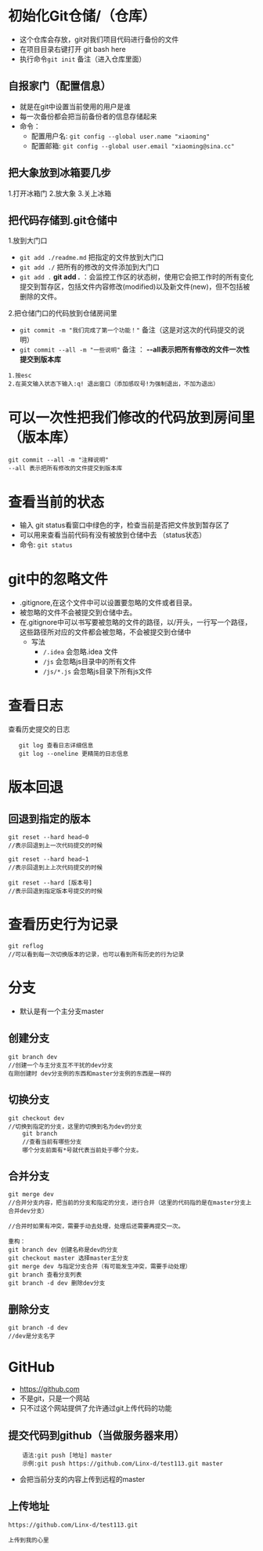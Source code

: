 # 初始化Git仓储/（仓库）

- 这个仓库会存放，git对我们项目代码进行备份的文件
- 在项目目录右键打开 git bash here
- 执行命令`git init`  备注（进入仓库里面）

## 自报家门（配置信息）
- 就是在git中设置当前使用的用户是谁
- 每一次备份都会把当前备份者的信息存储起来
- 命令：
    + 配置用户名: `git config --global user.name "xiaoming"` 
    + 配置邮箱: `git config --global user.email "xiaoming@sina.cc"`

## 把大象放到冰箱要几步
1.打开冰箱门
2.放大象
3.关上冰箱

## 把代码存储到.git仓储中
1.放到大门口 
+ `git add ./readme.md`   把指定的文件放到大门口
+ `git add ./`   把所有的修改的文件添加到大门口  
+ `git add .` **git add .** ：会监控工作区的状态树，使用它会把工作时的所有变化提交到暂存区，包括文件内容修改(modified)以及新文件(new)，但不包括被删除的文件。

2.把仓储门口的代码放到仓储房间里 

+ `git commit -m "我们完成了第一个功能！"`   备注（这是对这次的代码提交的说明）
+ `git commit --all -m "一些说明"`   备注 ： **--all表示把所有修改的文件一次性提交到版本库**
~~~注意如果第2步中的代码少写了 -m 会进入一个输出窗口，执行以下操作
1.按esc 
2.在英文输入状态下输入:q! 退出窗口（添加感叹号!为强制退出，不加为退出） 
~~~

# 可以一次性把我们修改的代码放到房间里（版本库）

~~~
git commit --all -m "注释说明"
--all 表示把所有修改的文件提交到版本库
~~~



# 查看当前的状态

- 输入 git status看窗口中绿色的字，检查当前是否把文件放到暂存区了
- 可以用来查看当前代码有没有被放到仓储中去
（status状态）
- 命令: `git status`



# git中的忽略文件

- .gitignore,在这个文件中可以设置要忽略的文件或者目录。
- 被忽略的文件不会被提交到仓储中去。
- 在.gitignore中可以书写要被忽略的文件的路径，以/开头，一行写一个路径，这些路径所对应的文件都会被忽略，不会被提交到仓储中
  - 写法 
    - `/.idea` 会忽略.idea 文件
    - `/js` 会忽略js目录中的所有文件
    - `/js/*.js` 会忽略js目录下所有js文件

# 查看日志

查看历史提交的日志

```
   git log 查看日志详细信息
   git log --oneline 更精简的日志信息

```

# 版本回退

## 回退到指定的版本

~~~
git reset --hard head~0
//表示回退到上一次代码提交的时候
~~~



~~~
git reset --hard head~1
//表示回退到上上次代码提交的时候
~~~



~~~
git reset --hard [版本号]
//表示回退到指定版本号提交的时候
~~~



# 查看历史行为记录

~~~
git reflog
//可以看到每一次切换版本的记录，也可以看到所有历史的行为记录
~~~



# 分支

- 默认是有一个主分支master

## 创建分支

~~~
git branch dev
//创建一个与主分支互不干扰的dev分支
在刚创建时 dev分支例的东西和master分支例的东西是一样的
~~~

## 切换分支

~~~
git checkout dev
//切换到指定的分支，这里的切换到名为dev的分支
	git branch
	//查看当前有哪些分支
	哪个分支前面有*号就代表当前处于哪个分支。
~~~

## 合并分支

~~~
git merge dev
//合并分支内容，把当前的分支和指定的分支，进行合并（这里的代码指的是在master分支上合并dev分支）

//合并时如果有冲突，需要手动去处理，处理后还需要再提交一次。
~~~

~~~
重构：
git branch dev 创建名称是dev的分支
git checkout master 选择master主分支
git merge dev 与指定分支合并（有可能发生冲突，需要手动处理）
git branch 查看分支列表
git branch -d dev 删除dev分支
~~~

## 删除分支 

~~~
git branch -d dev
//dev是分支名字
~~~



# GitHub

- https://github.com
- 不是git，只是一个网站
- 只不过这个网站提供了允许通过git上传代码的功能

## 提交代码到github（当做服务器来用）

~~~
	语法:git push [地址] master
	示例:git push https://github.com/Linx-d/test113.git master
~~~

- 会把当前分支的内容上传到远程的master

## 上传地址

~~~
https://github.com/Linx-d/test113.git
~~~



~~~
上传到我的心里
~~~

